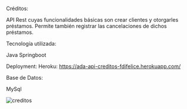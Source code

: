 Créditos:

API Rest cuyas funcionalidades básicas son crear clientes y otorgarles préstamos. Permite también registrar las cancelaciones de dichos préstamos.

Tecnología utilizada:

Java
Springboot

Deployment: Heroku:
https://ada-api-creditos-fdifelice.herokuapp.com/

Base de Datos:

MySql

![creditos](https://user-images.githubusercontent.com/75486164/132789863-11ee8b2a-2a75-480b-a69d-e9b267817354.png)
